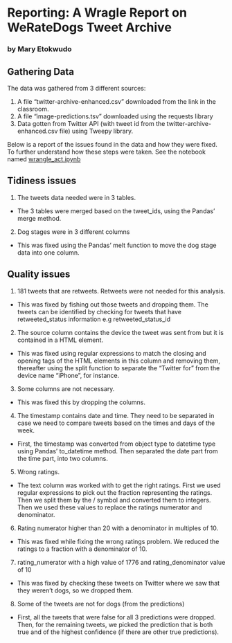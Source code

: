 # Reporting: A Wragle Report on WeRateDogs Tweet Archive
### by Mary Etokwudo

## Gathering Data

The data was gathered from 3 different sources:

1. A file “twitter-archive-enhanced.csv” downloaded from the link in the classroom.
2. A file “image-predictions.tsv” downloaded using the requests library
3. Data gotten from Twitter API (with tweet id from the twitter-archive-enhanced.csv file) using Tweepy library.

Below is a report of the issues found in the data and how they were fixed. To further understand how these steps were taken. See the notebook named [wrangle_act.ipynb](https://github.com/Uniqcoda/dog-rates/blob/main/wrangle_act.ipynb)


## Tidiness issues

1. The tweets data needed were in 3 tables.

* The 3 tables were merged based on the tweet_ids, using the Pandas’ merge method.

2. Dog stages were in 3 different columns

* This was fixed using the Pandas’ melt function to move the dog stage data into one column.


## Quality issues

1. 181 tweets that are retweets. Retweets were not needed for this analysis.

* This was fixed by fishing out those tweets and dropping them. The tweets can be identified by checking for tweets that have retweeted_status information e.g retweeted_status_id

2. The source column contains the device the tweet was sent from but it is contained in a HTML element.

* This was fixed using regular expressions to match the closing and opening tags of the HTML elements in this column and removing them, thereafter using the split function to separate the “Twitter for” from the device name “iPhone”, for instance.

3. Some columns are not necessary.

* This was fixed this by dropping the columns.

4. The timestamp contains date and time. They need to be separated in case we need to compare tweets based on the times and days of the week.

* First, the timestamp was converted from object type to datetime type using Pandas’ to_datetime method. Then separated the date part from the time part, into two columns.

5. Wrong ratings.

* The text column was worked with to get the right ratings. First we used regular expressions to pick out the fraction representing the ratings. Then we split them by the / symbol and converted them to integers. Then we used these values to replace the ratings numerator and denominator.

6. Rating numerator higher than 20 with a denominator in multiples of 10.

* This was fixed while fixing the wrong ratings problem. We reduced the ratings to a fraction with a denominator of 10.

7. rating_numerator with a high value of 1776 and rating_denominator value of 10

* This was fixed by checking these tweets on Twitter where we saw that they weren’t dogs, so we dropped them.

8. Some of the tweets are not for dogs (from the predictions)

* First, all the tweets that were false for all 3 predictions were  dropped. Then, for the remaining tweets, we picked the prediction that is both true and of the highest confidence (if there are other true predictions).
